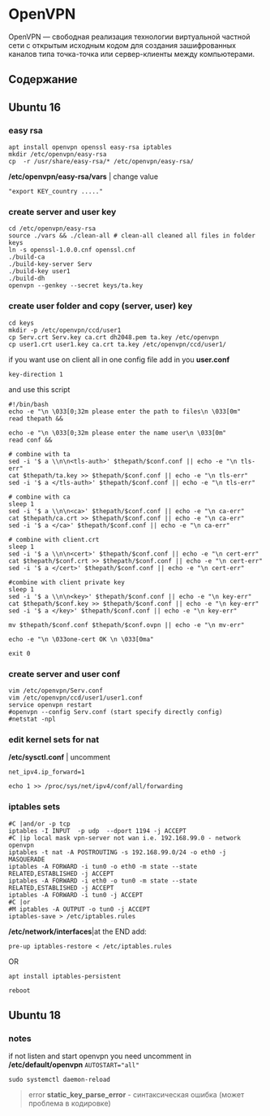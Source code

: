 OpenVPN
====

OpenVPN — свободная реализация технологии виртуальной частной сети с открытым исходным кодом для создания зашифрованных каналoв типа точка-точка или сервер-клиенты между компьютерами.

Содержание
---
Ubuntu 16
---
<!--rehype:body-class=cols-2-->

### easy rsa

```shell
apt install openvpn openssl easy-rsa iptables
mkdir /etc/openvpn/easy-rsa
cp  -r /usr/share/easy-rsa/* /etc/openvpn/easy-rsa/
```

**/etc/openvpn/easy-rsa/vars** | change value

```
"export KEY_country ....."
```

### create server and user key

```shell
cd /etc/openvpn/easy-rsa
source ./vars && ./clean-all # clean-all cleaned all files in folder keys
ln -s openssl-1.0.0.cnf openssl.cnf
./build-ca
./build-key-server Serv
./build-key user1
./build-dh
openvpn --genkey --secret keys/ta.key
```

### create user folder and copy (server, user) key
<!--rehype:wrap-class=row-span-3-->

```shell
cd keys
mkdir -p /etc/openvpn/ccd/user1
cp Serv.crt Serv.key ca.crt dh2048.pem ta.key /etc/openvpn
cp user1.crt user1.key ca.crt ta.key /etc/openvpn/ccd/user1/
```

if you want use on client all in one config file add in you **user.conf**

```
key-direction 1
```

and  use this script

```shell
#!/bin/bash
echo -e "\n \033[0;32m please enter the path to files\n \033[0m"
read thepath &&

echo -e "\n \033[0;32m please enter the name user\n \033[0m"
read conf &&

# combine with ta    
sed -i '$ a \\n\n<tls-auth>' $thepath/$conf.conf || echo -e "\n tls-err"
cat $thepath/ta.key >> $thepath/$conf.conf || echo -e "\n tls-err"
sed -i '$ a </tls-auth>' $thepath/$conf.conf || echo -e "\n tls-err"

# combine with ca
sleep 1
sed -i '$ a \\n\n<ca>' $thepath/$conf.conf || echo -e "\n ca-err"
cat $thepath/ca.crt >> $thepath/$conf.conf || echo -e "\n ca-err"
sed -i '$ a </ca>' $thepath/$conf.conf || echo -e "\n ca-err"

# combine with client.crt
sleep 1
sed -i '$ a \\n\n<cert>' $thepath/$conf.conf || echo -e "\n cert-err"
cat $thepath/$conf.crt >> $thepath/$conf.conf || echo -e "\n cert-err"
sed -i '$ a </cert>' $thepath/$conf.conf || echo -e "\n cert-err"

#combine with client private key     
sleep 1
sed -i '$ a \\n\n<key>' $thepath/$conf.conf || echo -e "\n key-err"
cat $thepath/$conf.key >> $thepath/$conf.conf || echo -e "\n key-err"
sed -i '$ a </key>' $thepath/$conf.conf || echo -e "\n key-err"

mv $thepath/$conf.conf $thepath/$conf.ovpn || echo -e "\n mv-err"

echo -e "\n \033one-cert OK \n \033[0ma"

exit 0
```

### create server and user conf

```shell
vim /etc/openvpn/Serv.conf
vim /etc/openvpn/ccd/user1/user1.conf
service openvpn restart
#openvpn --config Serv.conf (start specify directly config)
#netstat -npl
```

### edit kernel sets for nat

**/etc/sysctl.conf** | uncomment 

```
net_ipv4.ip_forward=1
```

```shell
echo 1 >> /proc/sys/net/ipv4/conf/all/forwarding
```

### iptables sets

```shell
#C |and/or -p tcp
iptables -I INPUT  -p udp  --dport 1194 -j ACCEPT
#C |ip local mask vpn-server not wan i.e. 192.168.99.0 - network openvpn
iptables -t nat -A POSTROUTING -s 192.168.99.0/24 -o eth0 -j MASQUERADE
iptables -A FORWARD -i tun0 -o eth0 -m state --state RELATED,ESTABLISHED -j ACCEPT
iptables -A FORWARD -i eth0 -o tun0 -m state --state RELATED,ESTABLISHED -j ACCEPT
iptables -A FORWARD -i tun0 -j ACCEPT
#C |or 
#M iptables -A OUTPUT -o tun0 -j ACCEPT
iptables-save > /etc/iptables.rules
```

**/etc/network/interfaces**|at the END add:

```
pre-up iptables-restore < /etc/iptables.rules
```

OR

```shell
apt install iptables-persistent
```

```shell
reboot
```


Ubuntu 18
---
<!--rehype:body-class=cols-1-->

### notes

if not listen and start openvpn
you need uncomment in **/etc/default/openvpn** `AUTOSTART="all"`

```shell
sudo systemctl daemon-reload
```
     
> error **static_key_parse_error** - синтаксическая ошибка (может проблема в кодировке)
